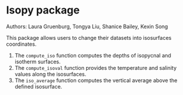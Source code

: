 # Isopy package

Authors: Laura Gruenburg, Tongya Liu, Shanice Bailey, Kexin Song

This package allows users to change their datasets into isosurfaces coordinates.

1. The `compute_iso` function computes the depths of isopycnal and isotherm surfaces.
2. The `compute_isoval` function provides the temperature and salinity values along the isosurfaces.
3. The `iso_average` function computes the vertical average above the defined isosurface.